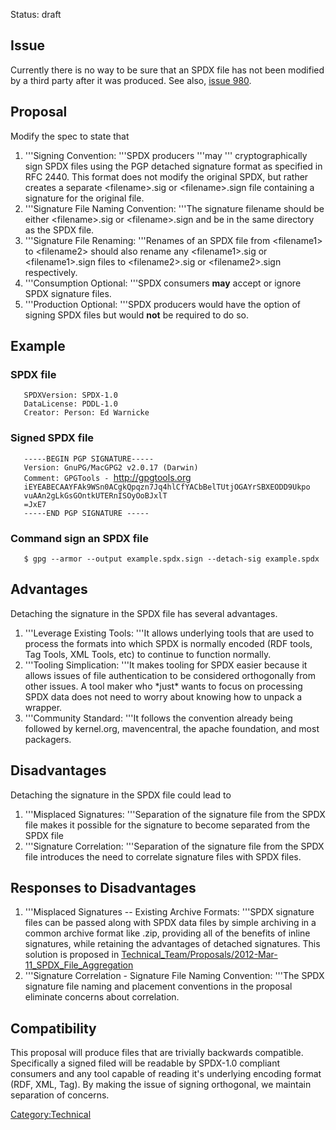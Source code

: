 Status: draft

## Issue

Currently there is no way to be sure that an SPDX file has not been
modified by a third party after it was produced. See also,
[issue 980](https://bugs.linuxfoundation.org/show_bug.cgi?id=980).

## Proposal

Modify the spec to state that

1.  '''Signing Convention: '''SPDX producers '''may '''
    cryptographically sign SPDX files using the PGP detached signature
    format as specified in RFC 2440. This format does not modify the
    original SPDX, but rather creates a separate \<filename\>.sig or
    \<filename\>.sign file containing a signature for the original file.
2.  '''Signature File Naming Convention: '''The signature filename
    should be either \<filename\>.sig or \<filename\>.sign and be in the
    same directory as the SPDX file.
3.  '''Signature File Renaming: '''Renames of an SPDX file from
    \<filename1\> to \<filename2\> should also rename any
    \<filename1\>.sig or \<filename1\>.sign files to \<filename2\>.sig
    or \<filename2\>.sign respectively.
4.  '''Consumption Optional: '''SPDX consumers **may** accept or ignore
    SPDX signature files.
5.  '''Production Optional: '''SPDX producers would have the option of
    signing SPDX files but would **not** be required to do so.

## Example

### SPDX file

`   SPDXVersion: SPDX-1.0`  
`   DataLicense: PDDL-1.0`  
`   Creator: Person: Ed Warnicke`

### Signed SPDX file

`   -----BEGIN PGP SIGNATURE-----`  
`   Version: GnuPG/MacGPG2 v2.0.17 (Darwin)`  
`   Comment: GPGTools - `<http://gpgtools.org>  
`   iEYEABECAAYFAk9WSn0ACgkQpqzn7Jq4hlCfYACbBelTUtjOGAYrSBXEODD9Ukpo`  
`   vuAAn2gLkGsGOntkUTERnISOyOoBJxlT`  
`   =JxE7`  
`   -----END PGP SIGNATURE -----`

### Command sign an SPDX file

`   $ gpg --armor --output example.spdx.sign --detach-sig example.spdx`

## Advantages

Detaching the signature in the SPDX file has several advantages.

1.  '''Leverage Existing Tools: '''It allows underlying tools that are
    used to process the formats into which SPDX is normally encoded (RDF
    tools, Tag Tools, XML Tools, etc) to continue to function normally.
2.  '''Tooling Simplication: '''It makes tooling for SPDX easier because
    it allows issues of file authentication to be considered
    orthogonally from other issues. A tool maker who \*just\* wants to
    focus on processing SPDX data does not need to worry about knowing
    how to unpack a wrapper.
3.  '''Community Standard: '''It follows the convention already being
    followed by kernel.org, mavencentral, the apache foundation, and
    most packagers.

## Disadvantages

Detaching the signature in the SPDX file could lead to

1.  '''Misplaced Signatures: '''Separation of the signature file from
    the SPDX file makes it possible for the signature to become
    separated from the SPDX file
2.  '''Signature Correlation: '''Separation of the signature file from
    the SPDX file introduces the need to correlate signature files with
    SPDX files.

<div>

## Responses to Disadvantages

1.  '''Misplaced Signatures -- Existing Archive Formats: '''SPDX
    signature files can be passed along with SPDX data files by simple
    archiving in a common archive format like .zip, providing all of the
    benefits of inline signatures, while retaining the advantages of
    detached signatures. This solution is proposed in
    [Technical\_Team/Proposals/2012-Mar-11\_SPDX\_File\_Aggregation](Technical_Team/Proposals/2012-Mar-11_SPDX_File_Aggregation "wikilink")
2.  '''Signature Correlation - Signature File Naming Convention: '''The
    SPDX signature file naming and placement conventions in the proposal
    eliminate concerns about correlation.

</div>

## Compatibility

This proposal will produce files that are trivially backwards
compatible. Specifically a signed filed will be readable by SPDX-1.0
compliant consumers and any tool capable of reading it's underlying
encoding format (RDF, XML, Tag). By making the issue of signing
orthogonal, we maintain separation of concerns.

[Category:Technical](Category:Technical "wikilink")

